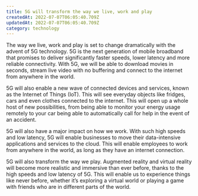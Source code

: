 ```yaml
---
title: 5G will transform the way we live, work and play
createdAt: 2022-07-07T06:05:40.709Z
updatedAt: 2022-07-07T06:05:40.709Z
category: technology
---
```


The way we live, work and play is set to change dramatically with the advent of 5G technology. 5G is the next generation of mobile broadband that promises to deliver significantly faster speeds, lower latency and more reliable connectivity. With 5G, we will be able to download movies in seconds, stream live video with no buffering and connect to the internet from anywhere in the world.

5G will also enable a new wave of connected devices and services, known as the Internet of Things (IoT). This will see everyday objects like fridges, cars and even clothes connected to the internet. This will open up a whole host of new possibilities, from being able to monitor your energy usage remotely to your car being able to automatically call for help in the event of an accident.

5G will also have a major impact on how we work. With such high speeds and low latency, 5G will enable businesses to move their data-intensive applications and services to the cloud. This will enable employees to work from anywhere in the world, as long as they have an internet connection.

5G will also transform the way we play. Augmented reality and virtual reality will become more realistic and immersive than ever before, thanks to the high speeds and low latency of 5G. This will enable us to experience things like never before, whether it’s exploring a virtual world or playing a game with friends who are in different parts of the world.
